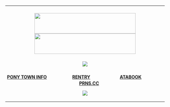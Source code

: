 ***
<h5 align="center">

<h5 align="center">
  <img src="https://images2.imgbox.com/e5/5c/bZNviEVS_o.png" width="320" height="65" /> <img src="https://images2.imgbox.com/28/89/5uBsTHss_o.png" width="320" height="65" />
</h5>  
<h4 align="center">

<h5 align="center">
  <img src="https://images2.imgbox.com/b7/9c/lvFPXIXD_o.png"/>
</h5>  
<h4 align="center">


[PONY TOWN INFO](https://rentry.co/angelofdarkness)ㅤㅤㅤㅤ ㅤㅤ[RENTRY](https://rentry.co/periscope)ㅤㅤㅤㅤ ㅤㅤㅤ[ATABOOK](https://portal.atabook.org/)ㅤㅤㅤㅤ ㅤㅤㅤ[PRNS.CC](https://pronouns.cc/@anchor)

![](https://komarev.com/ghpvc/?username=10shadows&color=b2b9ba)
</h4> 


***





